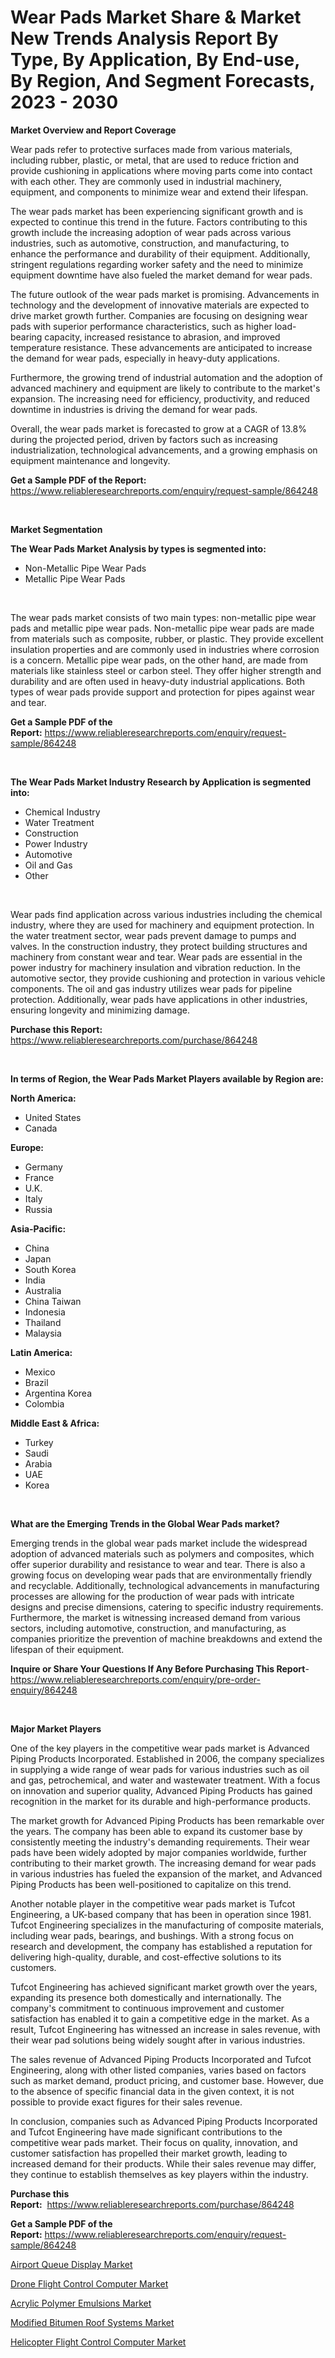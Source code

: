 <p><h1>Wear Pads Market Share & Market New Trends Analysis Report By Type, By Application, By End-use, By Region, And Segment Forecasts, 2023 - 2030</h1></p><p><strong>Market Overview and Report Coverage</strong></p>
<p><p>Wear pads refer to protective surfaces made from various materials, including rubber, plastic, or metal, that are used to reduce friction and provide cushioning in applications where moving parts come into contact with each other. They are commonly used in industrial machinery, equipment, and components to minimize wear and extend their lifespan.</p><p>The wear pads market has been experiencing significant growth and is expected to continue this trend in the future. Factors contributing to this growth include the increasing adoption of wear pads across various industries, such as automotive, construction, and manufacturing, to enhance the performance and durability of their equipment. Additionally, stringent regulations regarding worker safety and the need to minimize equipment downtime have also fueled the market demand for wear pads.</p><p>The future outlook of the wear pads market is promising. Advancements in technology and the development of innovative materials are expected to drive market growth further. Companies are focusing on designing wear pads with superior performance characteristics, such as higher load-bearing capacity, increased resistance to abrasion, and improved temperature resistance. These advancements are anticipated to increase the demand for wear pads, especially in heavy-duty applications.</p><p>Furthermore, the growing trend of industrial automation and the adoption of advanced machinery and equipment are likely to contribute to the market's expansion. The increasing need for efficiency, productivity, and reduced downtime in industries is driving the demand for wear pads.</p><p>Overall, the wear pads market is forecasted to grow at a CAGR of 13.8% during the projected period, driven by factors such as increasing industrialization, technological advancements, and a growing emphasis on equipment maintenance and longevity.</p></p>
<p><strong>Get a Sample PDF of the Report:</strong> <a href="https://www.reliableresearchreports.com/enquiry/request-sample/864248">https://www.reliableresearchreports.com/enquiry/request-sample/864248</a></p>
<p>&nbsp;</p>
<p><strong>Market Segmentation</strong></p>
<p><strong>The Wear Pads Market Analysis by types is segmented into:</strong></p>
<p><ul><li>Non-Metallic Pipe Wear Pads</li><li>Metallic Pipe Wear Pads</li></ul></p>
<p>&nbsp;</p>
<p><p>The wear pads market consists of two main types: non-metallic pipe wear pads and metallic pipe wear pads. Non-metallic pipe wear pads are made from materials such as composite, rubber, or plastic. They provide excellent insulation properties and are commonly used in industries where corrosion is a concern. Metallic pipe wear pads, on the other hand, are made from materials like stainless steel or carbon steel. They offer higher strength and durability and are often used in heavy-duty industrial applications. Both types of wear pads provide support and protection for pipes against wear and tear.</p></p>
<p><strong>Get a Sample PDF of the Report:</strong>&nbsp;<a href="https://www.reliableresearchreports.com/enquiry/request-sample/864248">https://www.reliableresearchreports.com/enquiry/request-sample/864248</a></p>
<p>&nbsp;</p>
<p><strong>The Wear Pads Market Industry Research by Application is segmented into:</strong></p>
<p><ul><li>Chemical Industry</li><li>Water Treatment</li><li>Construction</li><li>Power Industry</li><li>Automotive</li><li>Oil and Gas</li><li>Other</li></ul></p>
<p>&nbsp;</p>
<p><p>Wear pads find application across various industries including the chemical industry, where they are used for machinery and equipment protection. In the water treatment sector, wear pads prevent damage to pumps and valves. In the construction industry, they protect building structures and machinery from constant wear and tear. Wear pads are essential in the power industry for machinery insulation and vibration reduction. In the automotive sector, they provide cushioning and protection in various vehicle components. The oil and gas industry utilizes wear pads for pipeline protection. Additionally, wear pads have applications in other industries, ensuring longevity and minimizing damage.</p></p>
<p><strong>Purchase this Report:</strong>&nbsp; <a href="https://www.reliableresearchreports.com/purchase/864248">https://www.reliableresearchreports.com/purchase/864248</a></p>
<p>&nbsp;</p>
<p><strong>In terms of Region, the Wear Pads Market Players available by Region are:</strong></p>
<p>
    <p> <strong> North America: </strong>
        <ul>
            <li>United States</li>
            <li>Canada</li>
        </ul>
        </p> 
    <p> <strong> Europe: </strong>
        <ul>
            <li>Germany</li>
            <li>France</li>
            <li>U.K.</li>
            <li>Italy</li>
            <li>Russia</li>
        </ul>
        </p> 
    <p> <strong> Asia-Pacific: </strong>
        <ul>
            <li>China</li>
            <li>Japan</li>
            <li>South Korea</li>
            <li>India</li>
            <li>Australia</li>
            <li>China Taiwan</li>
            <li>Indonesia</li>
            <li>Thailand</li>
            <li>Malaysia</li>
        </ul>
        </p> 
    <p> <strong> Latin America: </strong>
        <ul>
            <li>Mexico</li>
            <li>Brazil</li>
            <li>Argentina Korea</li>
            <li>Colombia</li>
        </ul>
        </p> 
    <p> <strong> Middle East & Africa: </strong>
        <ul>
            <li>Turkey</li>
            <li>Saudi</li>
            <li>Arabia</li>
            <li>UAE</li>
            <li>Korea</li>
        </ul>
    </p>
    </p>
<p>&nbsp;</p>
<p><strong>What are the Emerging Trends in the Global Wear Pads market?</strong></p>
<p><p>Emerging trends in the global wear pads market include the widespread adoption of advanced materials such as polymers and composites, which offer superior durability and resistance to wear and tear. There is also a growing focus on developing wear pads that are environmentally friendly and recyclable. Additionally, technological advancements in manufacturing processes are allowing for the production of wear pads with intricate designs and precise dimensions, catering to specific industry requirements. Furthermore, the market is witnessing increased demand from various sectors, including automotive, construction, and manufacturing, as companies prioritize the prevention of machine breakdowns and extend the lifespan of their equipment.</p></p>
<p><strong>Inquire or Share Your Questions If Any Before Purchasing This Report</strong>- <a href="https://www.reliableresearchreports.com/enquiry/pre-order-enquiry/864248">https://www.reliableresearchreports.com/enquiry/pre-order-enquiry/864248</a></p>
<p>&nbsp;</p>
<p><strong>Major Market Players</strong></p>
<p><p>One of the key players in the competitive wear pads market is Advanced Piping Products Incorporated. Established in 2006, the company specializes in supplying a wide range of wear pads for various industries such as oil and gas, petrochemical, and water and wastewater treatment. With a focus on innovation and superior quality, Advanced Piping Products has gained recognition in the market for its durable and high-performance products.</p><p>The market growth for Advanced Piping Products has been remarkable over the years. The company has been able to expand its customer base by consistently meeting the industry's demanding requirements. Their wear pads have been widely adopted by major companies worldwide, further contributing to their market growth. The increasing demand for wear pads in various industries has fueled the expansion of the market, and Advanced Piping Products has been well-positioned to capitalize on this trend.</p><p>Another notable player in the competitive wear pads market is Tufcot Engineering, a UK-based company that has been in operation since 1981. Tufcot Engineering specializes in the manufacturing of composite materials, including wear pads, bearings, and bushings. With a strong focus on research and development, the company has established a reputation for delivering high-quality, durable, and cost-effective solutions to its customers.</p><p>Tufcot Engineering has achieved significant market growth over the years, expanding its presence both domestically and internationally. The company's commitment to continuous improvement and customer satisfaction has enabled it to gain a competitive edge in the market. As a result, Tufcot Engineering has witnessed an increase in sales revenue, with their wear pad solutions being widely sought after in various industries.</p><p>The sales revenue of Advanced Piping Products Incorporated and Tufcot Engineering, along with other listed companies, varies based on factors such as market demand, product pricing, and customer base. However, due to the absence of specific financial data in the given context, it is not possible to provide exact figures for their sales revenue.</p><p>In conclusion, companies such as Advanced Piping Products Incorporated and Tufcot Engineering have made significant contributions to the competitive wear pads market. Their focus on quality, innovation, and customer satisfaction has propelled their market growth, leading to increased demand for their products. While their sales revenue may differ, they continue to establish themselves as key players within the industry.</p></p>
<p><strong>Purchase this Report:</strong>&nbsp;&nbsp;<a href="https://www.reliableresearchreports.com/purchase/864248">https://www.reliableresearchreports.com/purchase/864248</a></p>
<p></p>
<p><strong>Get a Sample PDF of the Report:</strong>&nbsp;<a href="https://www.reliableresearchreports.com/enquiry/request-sample/864248">https://www.reliableresearchreports.com/enquiry/request-sample/864248</a></p>
<p><p><a href="https://medium.com/@elianehilll2023/airport-queue-display-market-trends-and-market-analysis-forecasted-for-period-2023-2030-774137702323">Airport Queue Display Market</a></p><p><a href="https://medium.com/@nolalockman2023/drone-flight-control-computer-market-outlook-industry-overview-and-forecast-2023-to-2030-ce9656942507">Drone Flight Control Computer Market</a></p><p><a href="https://github.com/ambrozg/Market-Research-Report-List-1/blob/main/acrylic-polymer-emulsions-market.md">Acrylic Polymer Emulsions Market</a></p><p><a href="https://github.com/gshchiplitsov/Market-Research-Report-List-1/blob/main/modified-bitumen-roof-systems-market.md">Modified Bitumen Roof Systems Market</a></p><p><a href="https://medium.com/@mikemonahan1944/helicopter-flight-control-computer-market-analysis-its-cagr-market-segmentation-and-global-d389c550e0cd">Helicopter Flight Control Computer Market</a></p></p>
